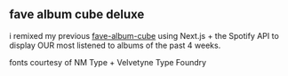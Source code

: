 ## fave album cube deluxe
i remixed my previous [fave-album-cube](http://fave-album-cube.superhi.com/) using Next.js + the Spotify API to display OUR most listened to albums of the past 4 weeks. 

fonts courtesy of NM Type + Velvetyne Type Foundry